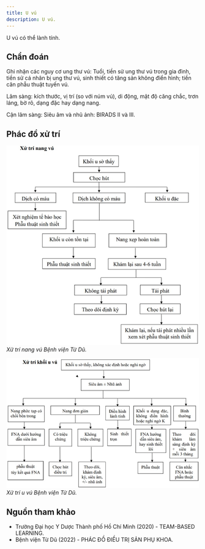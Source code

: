```yaml
---
title: U vú
description: U vú.
---
```


U vú có thể lành tính.

## Chẩn đoán

Ghi nhận các nguy cơ ung thư vú: Tuổi, tiền sử ung thư vú trong gia đình, tiền sử cá nhân bị ung thư vú, sinh thiết có tăng sản không điển hình; tiền căn phẫu thuật tuyến vú.

Lâm sàng: kích thước, vị trí (so với núm vú), di động, mật độ căng chắc, trơn láng, bờ rõ, dạng đặc hay dạng nang.

Cận lâm sàng: Siêu âm và nhũ ảnh: BIRADS II và III.

## Phác đồ xử trí

![Xử trí nang vú Bệnh viện Từ Dũ](../../../../assets/phu-khoa/u-vu/xu-tri-nang-vu.jpeg)
_Xử trí nang vú Bệnh viện Từ Dũ._

![Xử trí u vú Bệnh viện Từ Dũ](../../../../assets/phu-khoa/u-vu/xu-tri-khoi-u-vu.jpeg)
_Xử trí u vú Bệnh viện Từ Dũ._

## Nguồn tham khảo

- Trường Đại học Y Dược Thành phố Hồ Chí Minh (2020) - TEAM-BASED LEARNING.
- Bệnh viện Từ Dũ (2022) - PHÁC ĐỒ ĐIỀU TRỊ SẢN PHỤ KHOA.
